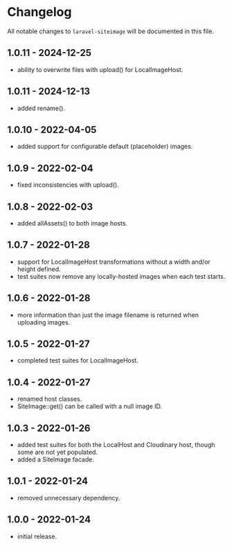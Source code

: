 # Changelog

All notable changes to `laravel-siteimage` will be documented in this file.

## 1.0.11 - 2024-12-25
- ability to overwrite files with upload() for LocalImageHost.

## 1.0.11 - 2024-12-13
- added rename().

## 1.0.10 - 2022-04-05
- added support for configurable default (placeholder) images.

## 1.0.9 - 2022-02-04
- fixed inconsistencies with upload().

## 1.0.8 - 2022-02-03
- added allAssets() to both image hosts.

## 1.0.7 - 2022-01-28
- support for LocalImageHost transformations without a width and/or height defined.
- test suites now remove any locally-hosted images when each test starts.

## 1.0.6 - 2022-01-28
- more information than just the image filename is returned when uploading images.

## 1.0.5 - 2022-01-27
- completed test suites for LocalImageHost.

## 1.0.4 - 2022-01-27
- renamed host classes.
- SiteImage::get() can be called with a null image ID.

## 1.0.3 - 2022-01-26
- added test suites for both the LocalHost and Cloudinary host, though some are not yet populated.
- added a SiteImage facade.

## 1.0.1 - 2022-01-24
- removed unnecessary dependency.
 
## 1.0.0 - 2022-01-24
- initial release.
